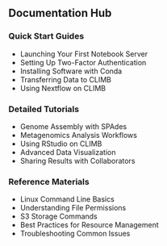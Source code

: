 ## Documentation Hub

### Quick Start Guides
- Launching Your First Notebook Server
- Setting Up Two-Factor Authentication
- Installing Software with Conda
- Transferring Data to CLIMB
- Using Nextflow on CLIMB

### Detailed Tutorials
- Genome Assembly with SPAdes
- Metagenomics Analysis Workflows
- Using RStudio on CLIMB
- Advanced Data Visualization
- Sharing Results with Collaborators

### Reference Materials
- Linux Command Line Basics
- Understanding File Permissions
- S3 Storage Commands
- Best Practices for Resource Management
- Troubleshooting Common Issues
